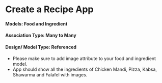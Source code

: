 # Create a Recipe App

 #### Models: Food and Ingredient
 #### Association Type: Many to Many
 #### Design/ Model Type: Referenced
- Please make sure to add image attribute to your food and ingredient model.
- App should show all the ingredients of Chicken Mandi, Pizza, Kabsa, Shawarma and Falafel with images.
